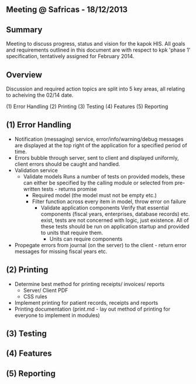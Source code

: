 Meeting @ Safricas - 18/12/2013
-------------------------------

Summary 
-------
Meeting to discuss progress, status and vision for the kapok HIS. All goals and requirements
outlined in this document are with respect to kpk 'phase 1' specification, tentatively assigned
for February 2014.

Overview
-------- 
Discussion and required action topics are split into 5 key areas, all relating to acheiving 
the 02/14 date.

(1) Error Handling 
(2) Printing
(3) Testing
(4) Features
(5) Reporting

(1) Error Handling 
------------------
- Notification (messaging) service, error/info/warning/debug messages are displayed at the top
    right of the application for a specified period of time.
- Errors bubble through server, sent to client and displayed uniformly, client errors should 
    be caught and handled.
- Validation service
    - Validate models
			Runs a number of tests on provided models, these can either be specified by the calling
      module or selected from pre-written tests - returns promise 
      - Required model (the model must not be empty etc.)
      - Filter function across every item in model, throw error on failure
		- Validate application components
			Verify that essential components (fiscal years, enterprises, database records) etc. exist, tests
			are not concerned with logic, just existence. All of these tests should be run on application startup
			and provided to units that require them.
			- Units can require components
- Propegate errors from journal (on the server) to the client - return error messages for missing fiscal years etc.

(2) Printing 
------------
- Determine best method for printing receipts/ invoices/ reports
	- Server/ Client PDF
	- CSS rules
- Implement printing for patient records, receipts and reports
- Printing documentation (print.md - lay out method of printing for everyone to implement in modules)

(3) Testing 
-----------

(4) Features
------------

(5) Reporting
------------- 
